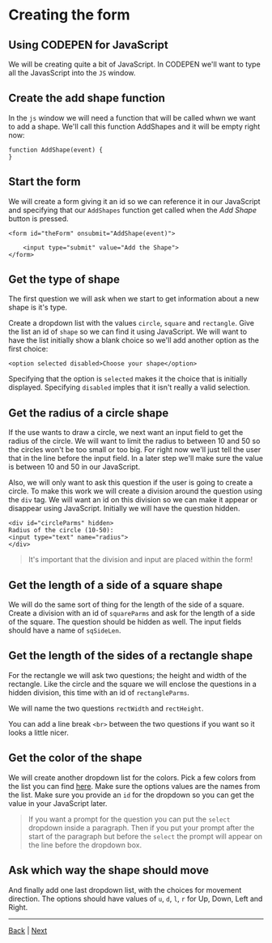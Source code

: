 # Creating the form

## Using CODEPEN for JavaScript ##

We will be creating quite a bit of JavaScript. In CODEPEN we'll want to type all the JavasScript into the `JS` window.

## Create the add shape function ##

In the `js` window we will need a function that will be called whwn we want to add a shape.
We'll call this function AddShapes and it will be empty right now:

```
function AddShape(event) {
}
```

## Start the form ##

We will create a form giving it an id so we can reference it in our JavaScript and specifying that
our `AddShapes` function get called when the *Add Shape* button is pressed.

```
<form id="theForm" onsubmit="AddShape(event)">

    <input type="submit" value="Add the Shape">
</form>
```

## Get the type of shape ##

The first question we will ask when we start to get information about a new shape is it's type.

Create a dropdown list with the values `circle`, `square` and `rectangle`. Give the list an id of `shape` so we can find it using JavaScript. We will want to have the list initially show a blank choice so we'll add another option as the first choice:

```
<option selected disabled>Choose your shape</option>
```

Specifying that the option is `selected` makes it the choice that is initially displayed. Specifying `disabled` imples that it isn't really a valid selection.

## Get the radius of a circle shape ##

If the use wants to draw a circle, we next want an input field to get the radius of the circle. We will want to limit the radius to between 10 and 50 so the circles won't be too small or too big. For right now we'll just tell the user that in the line before the input field. In a later step we'll make sure the value is between 10 and 50 in our JavaScript.

Also, we will only want to ask this question if the user is going to create a circle. To make this work we will create a division around the question using the `div` tag. We will want an id on this division so we can make it appear or disappear using JavaScript. Initially we will have the question hidden.

```
<div id="circleParms" hidden>
Radius of the circle (10-50):
<input type="text" name="radius">
</div>
```

> It's important that the division and input are placed within the form!

## Get the length of a side of a square shape ##

We will do the same sort of thing for the length of the side of a square. Create a division with an id of `squareParms` and ask for the length of a side of the square. The question should be hidden as well. The input fields should have a name of `sqSideLen`.

## Get the length of the sides of a rectangle shape ##

For the rectangle we will ask two questions; the height and width of the rectangle. Like the circle and the square we will enclose the questions in a hidden division, this time with an id of `rectangleParms`.

We will name the two questions `rectWidth` and `rectHeight`.

You can add a line break `<br>` between the two questions if you want so it looks a little nicer.

## Get the color of the shape ##

We will create another dropdown list for the colors. Pick a few colors from the list you can find [here](http://www.javascripter.net/faq/colornam.htm). Make sure the options values are the names from the list. Make sure you provide an `id` for the dropdown so you can get the value in your JavaScript later.

> If you want a prompt for the question you can put the `select` dropdown inside a paragraph. Then if you put your prompt after the start of the paragraph but before the `select` the prompt will appear on the line before the dropdown box.

## Ask which way the shape should move ##

And finally add one last dropdown list, with the choices for movement direction. The options should have values of `u`, `d`, `l`, `r` for Up, Down, Left and Right.

---

[Back](.) | [Next](2)

